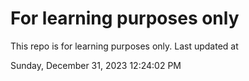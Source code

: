 # For learning purposes only
This repo is for learning purposes only.
Last updated at

Sunday, December 31, 2023 12:24:02 PM

